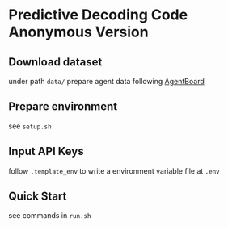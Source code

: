 # Predictive Decoding Code Anonymous Version


## Download dataset
under path `data/`
prepare agent data following [AgentBoard](https://github.com/hkust-nlp/AgentBoard)

## Prepare environment
see `setup.sh`

## Input API Keys
follow `.template_env` to write a environment variable file at `.env`

## Quick Start
see commands in `run.sh`
